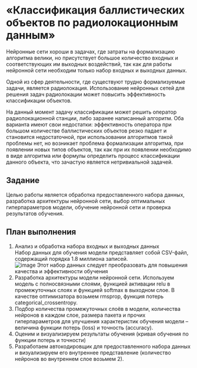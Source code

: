 # «Классификация баллистических объектов по радиолокационным данным»  
Нейронные сети хороши в задачах, где затраты на формализацию алгоритма велики, но присутствует большое количество входных и соответствующих им выходных воздействий, так как для работы нейронной сети необходим только набор входных и выходных данных.

Одной из сфер деятельности, где существуют трудно формализуемые задачи, является радиолокация. Использование нейронных сетей для решения задач радиолокации может повысить эффективность классификации объектов.

На данный момент задачу классификации может решить оператор радиолокационной станции, либо заранее написанный алгоритм. Оба варианта имеют свои недостатки: эффективность оператора при большом количестве баллистических объектов резко падает и становится недостаточной, при использовании алгоритмов такой проблемы нет, но возникает проблема формализации алгоритма, при появлении новых типов объектов, так как при их появлении необходимо в виде алгоритма или формулы определить процесс классификации данного объекта, что зачастую является нетривиальной задачей.
## Задание
Целью работы является обработка предоставленного набора данных, разработка архитектуры нейронной сети, выбор оптимальных гиперпараметров модели, обучение нейронной сети и проверка результатов обучения.
## План выполнения 
1.	Анализ и обработка набора входных и выходных данных\
Набор данных для обучения модели представляет собой CSV-файл, содержащий порядка 1.8 миллиона записей.\
![image](https://github.com/MrCrashh/Classification/assets/80788354/9344d6ec-a66d-49f9-8ee8-255c02f579fd)
Этот набор данных следует преобразовать для повышения качества и эффективности обучения
2.	Разработка архитектуры модели нейронной сети.
Используем модель c полносвязными слоями, функцией активации relu в промежуточных слоях и функцией softmax в выходном слое. В качестве оптимизатора возьмем rmsprop, функция потерь categorical_crossentropy. 
3.	Подбор количества промежуточных слоёв в модели, количества нейронов в каждом слое, размера пакета и прочих гиперпараметров для улучшения характеристик обучения модели – величина функции потерь (loss) и точность (accuracy).
4.  Оценим и визуализируем результаты обучения (кривая обучения по функции потерь и точности)
5.  Разработаем автокодировщик для предоставленного набора данных и визуализируем его внутреннее представление (количество нейронов во внутреннем слое возьмем 2).


